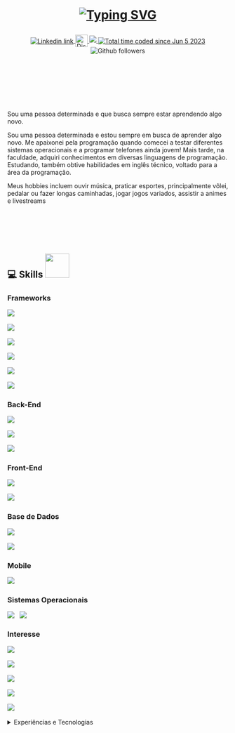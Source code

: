 # <p align = "center"><a href="https://git.io/typing-svg"><img src="https://readme-typing-svg.demolab.com?font=Fira+Code&weight=2000&size=30&duration=3000&pause=300&color=0CF744&background=B4FFF300&width=435&lines=Ol%C3%A1%2C+Eu+sou+Murilo+Amancio;Desenvolvedor+Back-End" alt="Typing SVG" /></a></p>

<p align="center">
    <a href="https://www.linkedin.com/in/murilo-amancio-784926204/" target="_blank">
        <img alt="Linkedin link" align="center" src="https://img.shields.io/badge/LinkedIn-0077B5?style=for-the-badge&logo=linkedin&logoColor=white">
    </a>
    <a href="https://discord.com/" target="_blank">
        <img alt="Discord tag: murili_neo" align="center" src="https://img.shields.io/badge/-murili_neo-5865f2?style=flat-square&logo=Discord&logoColor=FFF" height="28">
    </a>
    <a href="mailto:muriloamancio0@gmail.com">
        <img src="https://img.shields.io/badge/-Gmail-%23333?style=for-the-badge&logo=gmail&logoColor=white" target="_blank">
    </a>
    <a href="https://wakatime.com/@murili_neo">
        <img src="https://wakatime.com/badge/user/631a7927-fefb-4b98-81c3-2b2d0c306b3d.svg" alt="Total time coded since Jun 5 2023" align="center"/>
    </a>
    <img alt="Github followers" align="center" src="https://img.shields.io/github/followers/muriloamancio00?style=for-the-badge&color=bf0f47&logo=github&logoColor=white">
</p>

<br>

<br><br><br><br>

Sou uma pessoa determinada e que busca sempre estar aprendendo algo novo.

Sou uma pessoa determinada e estou sempre em busca de aprender algo novo. Me apaixonei pela programação quando comecei a testar diferentes sistemas operacionais e a programar telefones ainda jovem! Mais tarde, na faculdade, adquiri conhecimentos em diversas linguagens de programação. Estudando, também obtive habilidades em inglês técnico, voltado para a área da programação.

Meus hobbies incluem ouvir música, praticar esportes, principalmente vôlei, pedalar ou fazer longas caminhadas, jogar jogos variados, assistir a animes e livestreams
</div>
<br><br><br><br>

## 💻 Skills <img src="https://i.giphy.com/media/jQ0G8ErXwiN5oKSSje/200w.webp" width="55">

### Frameworks
<!--  Laravel -->
<img src="https://img.shields.io/badge/Laravel-FF2D20?style=for-the-badge&logo=laravel&logoColor=white" />&nbsp;&nbsp;
<!--  VueJs -->
<img src="https://img.shields.io/badge/Vue.js-35495E?style=for-the-badge&logo=vue.js&logoColor=4FC08D" />&nbsp;&nbsp;
<!--  Bootstrap -->
<img src="https://img.shields.io/badge/Bootstrap-563D7C?style=for-the-badge&logo=bootstrap&logoColor=white" />&nbsp;&nbsp;


<!--  Npm -->
<img src="https://img.shields.io/badge/npm-CB3837?style=for-the-badge&logo=npm&logoColor=white" />&nbsp;&nbsp;
<!--  Git -->
<img src="https://img.shields.io/badge/Git-F05032?style=for-the-badge&logo=git&logoColor=white" />&nbsp;&nbsp;
<!--  PostMan -->
<img src="https://img.shields.io/badge/Postman-FF6C37?style=for-the-badge&logo=Postman&logoColor=white" />&nbsp;&nbsp;

### Back-End
<!--  PHP -->
<img src="https://img.shields.io/badge/PHP-777BB4?style=for-the-badge&logo=php&logoColor=white" />&nbsp;&nbsp;
<!--  C -->
<img src="https://img.shields.io/badge/C-00599C?style=for-the-badge&logo=c&logoColor=white" />&nbsp;&nbsp;
<!--  JavaScript -->
<img src="https://img.shields.io/badge/JavaScript-323330?style=for-the-badge&logo=javascript&logoColor=F7DF1E" />&nbsp;&nbsp;

### Front-End

<!--  Html-5 -->
<img src="https://img.shields.io/badge/HTML5-E34F26?style=for-the-badge&logo=html5&logoColor=white" />&nbsp;&nbsp;
<!--  Css3 -->
<img src="https://img.shields.io/badge/CSS3-1572B6?style=for-the-badge&logo=css3&logoColor=white" />&nbsp;&nbsp;

### Base de Dados

<!--  MySql -->
<img src="https://img.shields.io/badge/MySQL-00000F?style=for-the-badge&logo=mysql&logoColor=white" />&nbsp;&nbsp;
<!--  MySql Sever -->
<img src="https://img.shields.io/badge/SQL%20Sever-CC2927?style=for-the-badge&logo=microsoft%20sql%20server&logoColor=white" />&nbsp;&nbsp;

### Mobile

<!--  Flutter 3 -->
<img src="https://img.shields.io/badge/Flutter-02569B?style=for-the-badge&logo=flutter&logoColor=white" />&nbsp;&nbsp;

### Sistemas Operacionais

<img src="https://img.shields.io/badge/Ubuntu-E95420?style=for-the-badge&logo=ubuntu&logoColor=white" />&nbsp;&nbsp;
<img src="https://img.shields.io/badge/Windows-0078D6?style=for-the-badge&logo=windows&logoColor=white" />&nbsp;&nbsp;

### Interesse
<!--  NodeJs -->
<img src="https://img.shields.io/badge/Node.js-43853D?style=for-the-badge&logo=node.js&logoColor=white" />&nbsp;&nbsp;
<!--  Docker -->
<img src="https://img.shields.io/badge/Docker-2CA5E0?style=for-the-badge&logo=docker&logoColor=white" />&nbsp;&nbsp;
<!--  Material-UI -->
<img src="https://img.shields.io/badge/Material--UI-0081CB?style=for-the-badge&logo=material-ui&logoColor=white" />&nbsp;&nbsp;
<!--  Python -->
<img src="https://img.shields.io/badge/Python-14354C?style=for-the-badge&logo=python&logoColor=white" />&nbsp;&nbsp;
<!--  MongoDb -->
<img src="https://img.shields.io/badge/MongoDB-4EA94B?style=for-the-badge&logo=mongodb&logoColor=white" />&nbsp;&nbsp;


<details>
  <summary>Experiências e Tecnologias</summary>

## Educação

- 📖 **Análise e Desenvolvimento de Sistemas**\
📆 2019 - 2023\
📍 **Instituto Federal do Paraná - Campus Paranaguá** - Paraná, Brasil

## Cursos  
   
● Courses
📆2021 - 🏅 Electronics, concepts and basic components (CodeIOT)
📆2023 - 🏅 Introduction to Database with MySQL (Udemy)
📆2023 - 🏅 JavaScript Algorithms and Data Structures (FreeCodeCamp)


</details>

